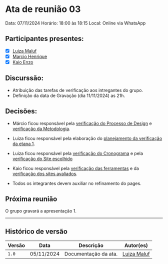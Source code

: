 # Ata de reunião 03

Data: 07/11/2024 Horário: 18:00 às 18:15 Local: Online via WhatsApp


## Participantes presentes:

- [x] [Luiza Maluf](https://github.com/LuizaMaluf)
- [x] [Marcio Henrique](https://github.com/DeM4rcio)
- [x] [Kaio Enzo](https://github.com/kaioenzo)

## Discurssão:

- Atribuição das tarefas de verificação aos intregantes do grupo.
- Definição da data de Gravação (dia 11/11/2024) as 21h.


## Decisões:

- Márcio ficou responsável pela [verificação do Processo de Design](../verificacao/grupo/etapa1/verificacao-processo-design.md) e [verificação da Metodologia](../verificacao/grupo/etapa1/verificacao-metodologia.md).
- Luiza ficou responsável pela elaboração do [planejamento da verificação da etapa 1](../verificacao/grupo/etapa1/planejamento-verificacao-etapa1.md).
- Luiza ficou responsável pela [verificação do Cronograma](../verificacao/grupo/etapa1/verificacao-cronograma.md) e pela [verificação do Site escolhido](../verificacao/grupo/etapa1/verificacao-site-escolhido.md)
- Kaio ficou responsável pela [verificação das ferramentas](../verificacao/grupo/etapa1/verificacao-ferramentas.md) e da [verificação dos sites avaliados](../verificacao/grupo/etapa1/verificação-dos-sites-avaliados.md).

- Todos os integrantes devem auxiliar no refinamento do pages.

## Próxima reunião

O grupo gravará a apresentação 1.

---
## Histórico de versão

| Versão |    Data    |      Descrição      |             Autor(es)                        |
|--------|------------|---------------------|----------------------------------------------|
| `1.0`  | 05/11/2024 | Documentação da ata. |[Luiza Maluf](https://github.com/LuizaMaluf)   |
